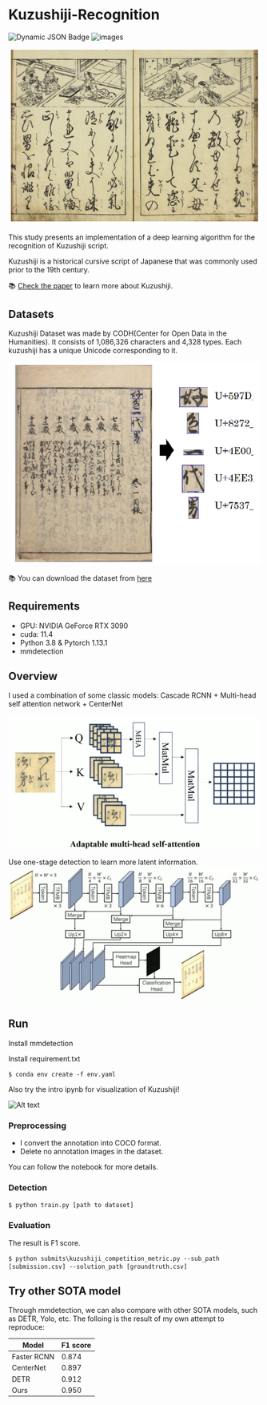 # Kuzushiji-Recognition

![Dynamic JSON Badge](https://img.shields.io/badge/dynamic/json?url=https%3A%2F%2Fraw.githubusercontent.com%2FLxinyu1999%2FAshiton.github.io%2Fmain%2Fpackage.json&query=license&label=license)
![images](https://img.shields.io/badge/name-lxy-green)

![kz](readme_img/kz.png)

This study presents an implementation of a deep learning algorithm for the recognition of Kuzushiji script.

Kuzushiji is a historical cursive script of Japanese that was commonly used prior to the 19th century. 

📚 [Check the paper](https://arxiv.org/abs/1812.01718) to learn more about Kuzushiji.


## Datasets
Kuzushiji Dataset was made by CODH(Center for Open Data in the Humanities). It consists of 1,086,326 characters and 4,328 types. Each kuzushiji has a unique Unicode corresponding to it. 

![kz2](readme_img/kz2.png)

📚 You can download the dataset from [here](http://codh.rois.ac.jp/char-shape/book/) 

## Requirements
- GPU: NVIDIA GeForce RTX 3090
- cuda: 11.4
- Python 3.8 & Pytorch 1.13.1
- mmdetection

## Overview

I used a combination of some classic models: 
Cascade RCNN + Multi-head self attention network + CenterNet

![Alt text](readme_img/model1.png)

Use one-stage detection to learn more latent information.
![Alt text](readme_img/model2.jpg)
## Run

Install mmdetection

Install requirement.txt

```
$ conda env create -f env.yaml
```

Also try the intro ipynb for visualization of Kuzushiji!

![Alt text](readme_img/image-1.png)

### Preprocessing

- I convert the annotation into COCO format. 
- Delete no annotation images in the dataset.
  
You can follow the notebook for more details.

### Detection

```
$ python train.py [path to dataset]
```

### Evaluation

The result is F1 score.

```
$ python submits\kuzushiji_competition_metric.py --sub_path [submission.csv] --solution_path [groundtruth.csv]
```


## Try other SOTA model
Through mmdetection, we can also compare with other SOTA models, such as DETR, Yolo, etc. The folloing is the result of my own attempt to reproduce: 

|Model                            | F1 score| 
|---------------------------------|-------|
| Faster RCNN | 0.874 | 
| CenterNet | 0.897 | 
|  DETR  | 0.912 |
|  Ours  | 0.950 | 